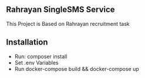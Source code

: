 ## Rahrayan SingleSMS Service

This Project is Based on Rahrayan recruitment task

## Installation

- Run: composer install
- Set .env Variables
- Run docker-compose build && docker-compose up

